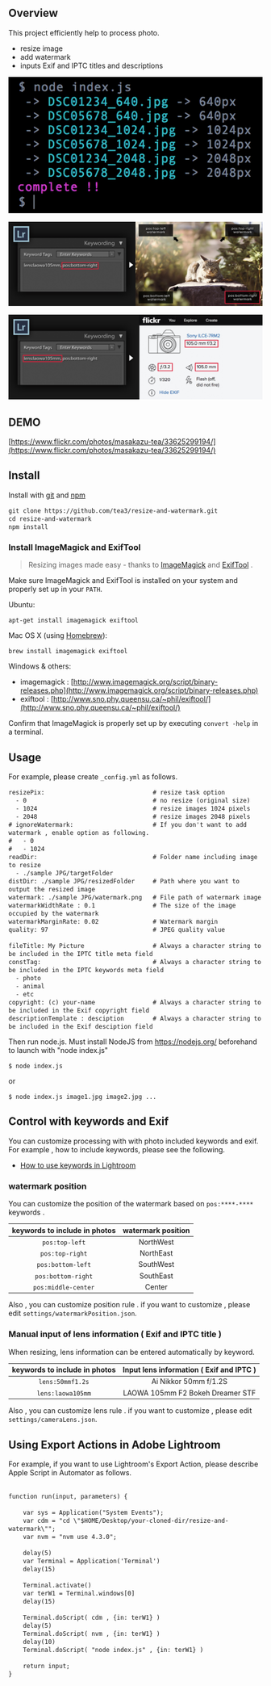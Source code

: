 ## Overview

This project efficiently help to process photo.

- resize image
- add watermark
- inputs Exif and IPTC titles and descriptions


![command](src/command.png)

![addWatermark](src/watermark.jpg)

![addExif](src/exif.jpg)

## DEMO

[https://www.flickr.com/photos/masakazu-tea/33625299194/](https://www.flickr.com/photos/masakazu-tea/33625299194/)

## Install

Install with [git](https://git-scm.com/) and [npm](https://docs.npmjs.com/getting-started/installing-node)

```
git clone https://github.com/tea3/resize-and-watermark.git
cd resize-and-watermark
npm install
```

### Install ImageMagick and ExifTool

> Resizing images made easy - thanks to [ImageMagick](http://www.imagemagick.org/) and [ExifTool](http://www.sno.phy.queensu.ca/~phil/exiftool/) .

Make sure ImageMagick and ExifTool is installed on your system and properly set up in your `PATH`.

Ubuntu:

```shell
apt-get install imagemagick exiftool
```

Mac OS X (using [Homebrew](http://brew.sh/)):

```shell
brew install imagemagick exiftool
```

Windows & others:

- imagemagick : [http://www.imagemagick.org/script/binary-releases.php](http://www.imagemagick.org/script/binary-releases.php)
- exiftool : [http://www.sno.phy.queensu.ca/~phil/exiftool/](http://www.sno.phy.queensu.ca/~phil/exiftool/)

Confirm that ImageMagick is properly set up by executing `convert -help` in a terminal.


## Usage

For example, please create `_config.yml` as follows.

```
resizePix:                              # resize task option
  - 0                                   # no resize (original size)
  - 1024                                # resize images 1024 pixels
  - 2048                                # resize images 2048 pixels
# ignoreWatermark:                      # If you don't want to add watermark , enable option as following.
#   - 0
#   - 1024
readDir:                                # Folder name including image to resize
  - ./sample JPG/targetFolder
distDir: ./sample JPG/resizedFolder     # Path where you want to output the resized image
watermark: ./sample JPG/watermark.png   # File path of watermark image
watermarkWidthRate : 0.1                # The size of the image occupied by the watermark
watermarkMarginRate: 0.02               # Watermark margin
quality: 97                             # JPEG quality value

fileTitle: My Picture                   # Always a character string to be included in the IPTC title meta field
constTag:                               # Always a character string to be included in the IPTC keywords meta field
  - photo
  - animal
  - etc
copyright: (c) your-name                # Always a character string to be included in the Exif copyright field
descriptionTemplate : desciption        # Always a character string to be included in the Exif desciption field
```

Then run node.js. Must install NodeJS from https://nodejs.org/ beforehand to launch with "node index.js"

```
$ node index.js
```

or 

```
$ node index.js image1.jpg image2.jpg ...
```

## Control with keywords and Exif

You can customize processing with with photo included keywords and exif. For example , how to include keywords, please see the following.

- [How to use keywords in Lightroom](https://helpx.adobe.com/lightroom/help/keywords.html)

### watermark position

You can customize the position of the watermark based on `pos:****-****` keywords .

| keywords to include in photos | watermark position |
| :---: | :---: |
| `pos:top-left` | NorthWest |
| `pos:top-right` | NorthEast |
| `pos:bottom-left` | SouthWest |
| `pos:bottom-right` | SouthEast |
| `pos:middle-center` | Center |

Also , you can customize position rule . if you want to customize , please edit `settings/watermarkPosition.json`.

### Manual input of lens information ( Exif and IPTC title )

When resizing, lens information can be entered automatically by keyword.

| keywords to include in photos | Input lens information ( Exif and IPTC ) |
| :---: | :---: |
| `lens:50mmf1.2s` | Ai Nikkor 50mm f/1.2S |
| `lens:laowa105mm` | LAOWA 105mm F2 Bokeh Dreamer STF |

 Also , you can customize lens rule . if you want to customize , please edit `settings/cameraLens.json`.


## Using Export Actions in Adobe Lightroom

For example, if you want to use Lightroom's Export Action, please describe Apple Script in Automator as follows.

```

function run(input, parameters) {

	var sys = Application("System Events");
	var cdm = "cd \"$HOME/Desktop/your-cloned-dir/resize-and-watermark\"";
	var nvm = "nvm use 4.3.0";

	delay(5)
	var Terminal = Application('Terminal')
	delay(15)

	Terminal.activate()
	var terW1 = Terminal.windows[0]
	delay(15)

	Terminal.doScript( cdm , {in: terW1} )
	delay(5)
	Terminal.doScript( nvm , {in: terW1} )
	delay(10)
	Terminal.doScript( "node index.js" , {in: terW1} )

  	return input;
}
```
